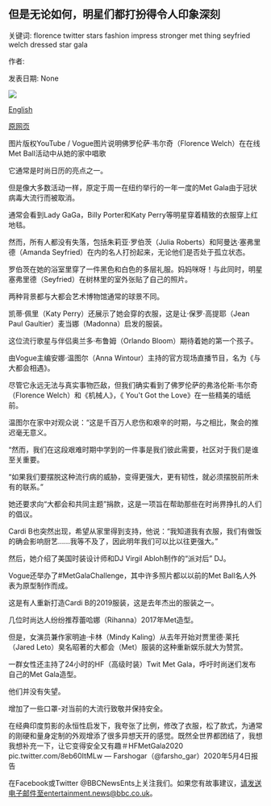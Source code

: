 ## 但是无论如何，明星们都打扮得令人印象深刻

关键词: florence twitter stars fashion impress stronger met thing seyfried welch dressed star gala

作者: 

发表日期: None

![](https://ichef.bbci.co.uk/news/1024/branded_news/1473/production/_112153250_florence_screenshot.jpg)

[English](but%20stars%20dressed%20to%20impress%20anyway.md)

[原网页](https://www.bbc.com/news/entertainment-arts-52543143)

图片版权YouTube / Vogue图片说明佛罗伦萨·韦尔奇（Florence Welch）在在线Met Ball活动中从她的家中唱歌

它通常是时尚日历的亮点之一。

但是像大多数活动一样，原定于周一在纽约举行的一年一度的Met Gala由于冠状病毒大流行而被取消。

通常会看到Lady GaGa，Billy Porter和Katy Perry等明星穿着精致的衣服穿上红地毯。

然而，所有人都没有失落，包括朱莉亚·罗伯茨（Julia Roberts）和阿曼达·塞弗里德（Amanda Seyfried）在内的名人打扮起来，无论他们是否处于孤立状态。

罗伯茨在她的浴室里穿了一件黑色和白色的多层礼服。妈妈咪呀！与此同时，明星塞弗里德（Seyfried）在树林里的室外张贴了自己的照片。

两种背景都与大都会艺术博物馆通常的球景不同。

凯蒂·佩里（Katy Perry）还展示了她会穿的衣服，这是让·保罗·高提耶（Jean Paul Gaultier）麦当娜（Madonna）启发的服装。

这位流行歌星与伴侣奥兰多·布鲁姆（Orlando Bloom）期待着她的第一个孩子。

由Vogue主编安娜·温图尔（Anna Wintour）主持的官方现场直播节目，名为《与大都会相遇》。

尽管它永远无法与真实事物匹敌，但我们确实看到了佛罗伦萨的弗洛伦斯·韦尔奇（Florence Welch）和《机械人》，《 You't Got the Love》在一些精美的墙纸前。

温图尔在家中对观众说：“这是千百万人悲伤和艰辛的时期，与之相比，聚会的推迟毫无意义。

“然而，我们在这段艰难时期中学到的一件事是我们彼此需要，社区对于我们是谁至关重要。

“如果我们要摆脱这种流行病的威胁，变得更强大，更有韧性，就必须摆脱前所未有的联系。”

她还要求向“大都会和共同主题”捐款，这是一项旨在帮助那些在时尚界挣扎的人们的倡议。

Cardi B也突然出现，希望从家里得到支持，他说：“我知道我有衣服，我们有做饭的确会影响厨艺……我等不及了，因此明年我们可以比以往更强大。”

然后，她介绍了美国时装设计师和DJ Virgil Abloh制作的“派对后” DJ。

Vogue还举办了\#MetGalaChallenge，其中许多照片都以以前的Met Ball名人外表为原型制作而成。

这是有人重新打造Cardi B的2019服装，这是去年杰出的服装之一。

几位时尚达人纷纷推荐蕾哈娜（Rihanna）2017年Met造型。

但是，女演员兼作家明迪·卡林（Mindy Kaling）从去年开始对贾里德·莱托（Jared Leto）臭名昭著的大都会（Met）服装的这种重新娱乐就大为赞赏。

一群女性还主持了24小时的HF（高级时装）Twit Met Gala，呼吁时尚迷们发布自己的Met Gala造型。

他们并没有失望。

增加了一些口罩-对当前的大流行致敬并保持安全。

在经典印度剪影的永恒性启发下，我夸张了比例，修改了衣服，松了款式，为通常的刚硬和量身定制的外观增添了很多异想天开的感觉。既然全世界都团结了，我想我想补充一下，让它变得安全又有趣＃HFMetGala2020 pic.twitter.com/8eb60ItMLw — Farshogar（@farsho_gar）2020年5月4日报告

在Facebook或Twitter @BBCNewsEnts上关注我们。如果您有故事建议，请发送电子邮件至entertainment.news@bbc.co.uk。